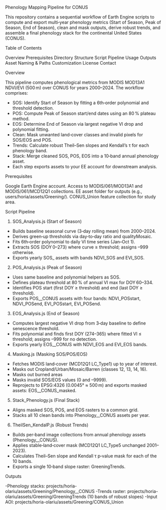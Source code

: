 Phenology Mapping Pipeline for CONUS

This repository contains a sequential workflow of Earth Engine scripts to compute and export multi‐year phenology metrics (Start of Season, Peak of Season, End of Season), clean and mask outputs, derive robust trends, and assemble a final phenology stack for the continental United States (CONUS).


Table of Contents

Overview
Prerequisites
Directory Structure
Script Pipeline
Usage
Outputs
Asset Naming & Paths
Customization
License
Contact


Overview

This pipeline computes phenological metrics from MODIS MOD13A1 NDVI/EVI (500 m) over CONUS for years 2000–2024. The workflow comprises:
- SOS: Identify Start of Season by fitting a 6th‐order polynomial and threshold detection.
- POS: Compute Peak of Season start/end dates using an 80 % plateau method.
- EOS: Determine End of Season via largest negative VI drop and polynomial fitting.
- Clean: Mask unwanted land‐cover classes and invalid pixels for SOS/EOS and POS.
- Trends: Calculate robust Theil–Sen slopes and Kendall’s τ for each phenology band.
- Stack: Merge cleaned SOS, POS, EOS into a 10‑band annual phenology asset.
- Each step exports assets to your EE account for downstream analysis.


Prerequisites

Google Earth Engine account.
Access to MODIS/061/MOD13A1 and MODIS/061/MCD12Q1 collections.
EE asset folder for outputs (e.g., users/horia/assets/Greening/).
CONUS_Union feature collection for study area.


Script Pipeline

1. SOS_Analysis.js (Start of Season)

- Builds baseline seasonal curve (3‑day rolling mean) from 2000–2024.
- Derives green‑up thresholds via day‑to‑day ratio and qualityMosaic.
- Fits 6th‑order polynomial to daily VI time series (Jan–Oct 1).
- Extracts SOS (DOY 0–273) where curve ≥ threshold; assigns –999 otherwise.
- Exports yearly SOS_<year> assets with bands NDVI_SOS and EVI_SOS.

2. POS_Analysis.js (Peak of Season)

- Uses same baseline and polynomial helpers as SOS.
- Defines plateau threshold at 80 % of annual VI max for DOY 60–334.
- Identifies POS start (first DOY ≥ threshold) and end (last DOY ≥ threshold).
- Exports POS_<year>_CONUS assets with four bands: NDVI_POSstart, NDVI_POSend, EVI_POSstart, EVI_POSend.

3. EOS_Analysis.js (End of Season)

- Computes largest negative VI drop from 3‑day baseline to define senescence threshold.
- Fits polynomial and finds first DOY (274–365) where fitted VI ≤ threshold; assigns –999 for no detection.
- Exports yearly EOS_<year>_CONUS with NDVI_EOS and EVI_EOS bands.

4. Masking.js (Masking SOS/POS/EOS)

- Fetches MODIS land‑cover (MCD12Q1 LC_Type1) up to year of interest.
- Masks out Cropland/Urban/Mosaic/Barren (classes 12, 13, 14, 16).
- Masks out burned areas
- Masks invalid SOS/EOS values (0 and –9999).
- Reprojects to EPSG:4326 (0.0045° ≈ 500 m) and exports masked assets: EOS_<year>_CONUS_masked.

5. Stack_Phenology.js (Final Stack)
    
- Aligns masked SOS, POS, and EOS rasters to a common grid.
- Stacks all 10 clean bands into Phenology_<year>_CONUS assets per year.

6. TheilSen_KendalP.js (Robust Trends)

- Builds per‐band image collections from annual phenology assets (Phenology_<year>_CONUS).
- Applies stable‐land‐cover mask (MCD12Q1 LC_Type5 unchanged 2001–2023).
- Calculates Theil–Sen slope and Kendall τ p‐value mask for each of the 10 bands.
- Exports a single 10‑band slope raster: GreeningTrends.

Outputs

-Phenology stacks: projects/horia-olariu/assets/Greening/Phenology_<year>_CONUS
-Trends raster: projects/horia-olariu/assets/Greening/GreeningTrends (10 bands of robust slopes)
-Input AOI: projects/horia-olariu/assets/Greening/CONUS_Union
